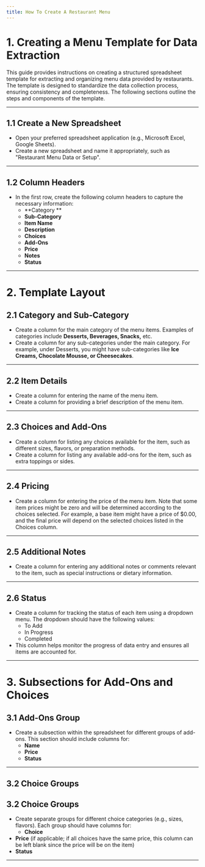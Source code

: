 ```yaml
---
title: How To Create A Restaurant Menu
---
```

# 1. Creating a Menu Template for Data Extraction

This guide provides instructions on creating a structured spreadsheet template for extracting and organizing menu data provided by restaurants. The template is designed to standardize the data collection process, ensuring consistency and completeness. The following sections outline the steps and components of the template.

---

## 1.1 Create a New Spreadsheet

- Open your preferred spreadsheet application (e.g., Microsoft Excel, Google Sheets).
- Create a new spreadsheet and name it appropriately, such as "Restaurant Menu Data or Setup".

---

## 1.2 Column Headers

- In the first row, create the following column headers to capture the necessary information:
  - **Category **
  - **Sub-Category**
  - **Item Name**
  - **Description**
  - **Choices**
  - **Add-Ons**
  - **Price**
  - **Notes**
  - **Status**

---

# 2. Template Layout

## 2.1 Category and Sub-Category

-  Create a column for the main category of the menu items. Examples of categories include **Desserts, Beverages, Snacks,** etc.
- Create a column for any sub-categories under the main category. For example, under Desserts, you might have sub-categories like **Ice Creams, Chocolate Mousse, or Cheesecakes**.

---

## 2.2 Item Details

- Create a column for entering the name of the menu item.
- Create a column for providing a brief description of the menu item.

---

## 2.3 Choices and Add-Ons

- Create a column for listing any choices available for the item, such as different sizes, flavors, or preparation methods.
- Create a column for listing any available add-ons for the item, such as extra toppings or sides.

---

## 2.4 Pricing

- Create a column for entering the price of the menu item. Note that some item prices might be zero and will be determined according to the choices selected. For example, a base item might have a price of $0.00, and the final price will depend on the selected choices listed in the Choices column.

---

## 2.5 Additional Notes

- Create a column for entering any additional notes or comments relevant to the item, such as special instructions or dietary information.

---

## 2.6 Status

- Create a column for tracking the status of each item using a dropdown menu. The dropdown should have the following values:
  - To Add
  - In Progress
  - Completed
- This column helps monitor the progress of data entry and ensures all items are accounted for.

---

# 3. Subsections for Add-Ons and Choices

## 3.1 Add-Ons Group

- Create a subsection within the spreadsheet for different groups of add-ons. This section should include columns for:
  - **Name**
  - **Price**
  - **Status**

---

## 3.2 Choice Groups

## 3.2 Choice Groups

- Create separate groups for different choice categories (e.g., sizes, flavors). Each group should have columns for:
  - **Choice**
 - **Price** (if applicable; if all choices have the same price, this column can be left blank since the price will be on the item)
  - **Status**


---


